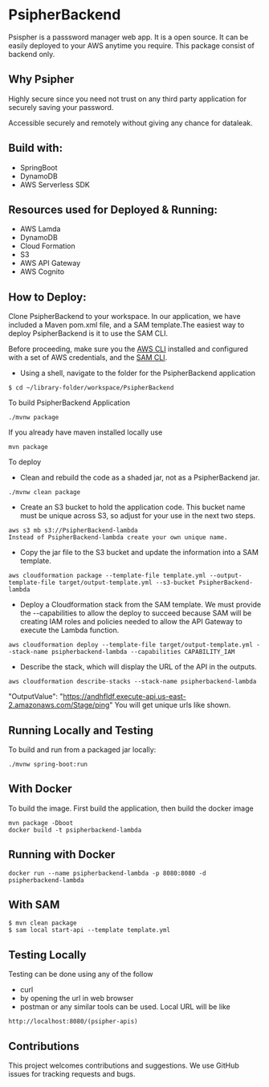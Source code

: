 # PsipherBackend
Psispher is a passsword manager web app. It is a open source. It can be easily deployed to your AWS anytime you require. This package consist of backend only.

## Why Psipher
Highly secure since you need not trust on any third party application for securely saving your password.

Accessible securely and remotely without giving any chance for dataleak.

## Build with:
* SpringBoot
* DynamoDB
* AWS Serverless SDK

## Resources used for Deployed & Running:
* AWS Lamda
* DynamoDB
* Cloud Formation
* S3
* AWS API Gateway
* AWS Cognito


## How to Deploy:
Clone PsipherBackend to your workspace. In our application, we have included a Maven pom.xml file, and a SAM template.The easiest way to deploy PsipherBackend is it to use the SAM CLI.

Before proceeding, make sure you the [AWS CLI](https://aws.amazon.com/cli/) installed and configured with a set of AWS credentials, and the [SAM CLI](https://github.com/awslabs/aws-sam-cli).
* Using a shell, navigate to the folder for the PsipherBackend application

```
$ cd ~/library-folder/workspace/PsipherBackend
```

To build PsipherBackend Application 
```
./mvnw package
```

If you already have maven installed locally use
```
mvn package
````

To deploy 
* Clean and rebuild the code as a shaded jar, not as a PsipherBackend jar.
```
./mvnw clean package
```
* Create an S3 bucket to hold the application code. This bucket name must be unique across S3, so adjust for your use in the next two steps.
```
aws s3 mb s3://PsipherBackend-lambda
Instead of PsipherBackend-lambda create your own unique name.
```
* Copy the jar file to the S3 bucket and update the information into a SAM template.
```
aws cloudformation package --template-file template.yml --output-template-file target/output-template.yml --s3-bucket PsipherBackend-lambda
```
* Deploy a Cloudformation stack from the SAM template. We must provide the --capabilities to allow the deploy to succeed because SAM will be creating IAM roles and policies needed to allow the API Gateway to execute the Lambda function.
```
aws cloudformation deploy --template-file target/output-template.yml --stack-name psipherbackend-lambda --capabilities CAPABILITY_IAM
```
* Describe the stack, which will display the URL of the API in the outputs.
```
aws cloudformation describe-stacks --stack-name psipherbackend-lambda
```
"OutputValue": "https://andhfldf.execute-api.us-east-2.amazonaws.com/Stage/ping"   You will get unique urls like shown.
     

## Running Locally and Testing
To build and run from a packaged jar locally:
```
./mvnw spring-boot:run
```
## With Docker
To build the image. First build the application, then build the docker image
```
mvn package -Dboot
docker build -t psipherbackend-lambda
```
## Running with Docker
```
docker run --name psipherbackend-lambda -p 8080:8080 -d psipherbackend-lambda
```
## With SAM
```
$ mvn clean package
$ sam local start-api --template template.yml
```

## Testing Locally
Testing can be done using any of the follow
* curl
* by opening the url in web browser
* postman or any similar tools can be used.
Local URL will be like 
```
http://localhost:8080/(psipher-apis)
```

## Contributions
This project welcomes contributions and suggestions. We use GitHub issues for tracking requests and bugs.
